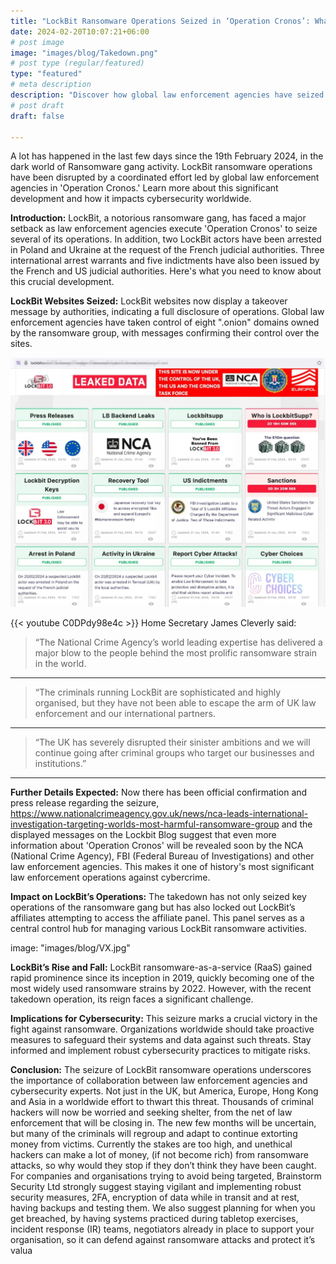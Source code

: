 ```yaml
---
title: "LockBit Ransomware Operations Seized in ‘Operation Cronos’: What You Need to Know"
date: 2024-02-20T10:07:21+06:00
# post image
image: "images/blog/Takedown.png"
# post type (regular/featured)
type: "featured"
# meta description
description: "Discover how global law enforcement agencies have seized LockBit ransomware operations in 'Operation Cronos' and learn about the implications for cybersecurity. Find out how to protect your organization against ransomware attacks."
# post draft
draft: false

---
```

A lot has happened in the last few days since the 19th February 2024, in the dark world of Ransomware gang activity. LockBit ransomware operations have been disrupted by a coordinated effort led by global law enforcement agencies in 'Operation Cronos.' Learn more about this significant development and how it impacts cybersecurity worldwide.

**Introduction:**
LockBit, a notorious ransomware gang, has faced a major setback as law enforcement agencies execute 'Operation Cronos' to seize several of its operations. In addition, two LockBit actors have been arrested in Poland and Ukraine at the request of the French judicial authorities.
Three international arrest warrants and five indictments have also been issued by the French and US judicial authorities. Here's what you need to know about this crucial development.

**LockBit Websites Seized:**
LockBit websites now display a takeover message by authorities, indicating a full disclosure of operations. Global law enforcement agencies have taken control of eight ".onion" domains owned by the ransomware group, with messages confirming their control over the sites.

![image](exampleSite/static/images/blog/bloglockbit.jpg)

{{< youtube C0DPdy98e4c >}}
Home Secretary James Cleverly said: 

> “The National Crime Agency’s world leading expertise has delivered a major blow to the people behind the most prolific ransomware strain in the world.  
<hr>

> “The criminals running LockBit are sophisticated and highly organised, but they have not been able to escape the arm of UK law enforcement and our international partners.  
<hr>

> “The UK has severely disrupted their sinister ambitions and we will continue going after criminal groups who target our businesses and institutions.”  
<hr>

**Further Details Expected:**
Now there has been official confirmation and press release regarding the seizure, https://www.nationalcrimeagency.gov.uk/news/nca-leads-international-investigation-targeting-worlds-most-harmful-ransomware-group and the displayed messages on the Lockbit Blog suggest that even more information about 'Operation Cronos' will be revealed soon by the NCA (National Crime Agency), FBI (Federal Bureau of Investigations) and other law enforcement agencies. This makes it one of history's most significant law enforcement operations against cybercrime.

**Impact on LockBit’s Operations:**
The takedown has not only seized key operations of the ransomware gang but has also locked out LockBit’s affiliates attempting to access the affiliate panel. This panel serves as a central control hub for managing various LockBit ransomware activities.

image: "images/blog/VX.jpg"

**LockBit’s Rise and Fall:**
LockBit ransomware-as-a-service (RaaS) gained rapid prominence since its inception in 2019, quickly becoming one of the most widely used ransomware strains by 2022. However, with the recent takedown operation, its reign faces a significant challenge.

**Implications for Cybersecurity:**
This seizure marks a crucial victory in the fight against ransomware. Organizations worldwide should take proactive measures to safeguard their systems and data against such threats. Stay informed and implement robust cybersecurity practices to mitigate risks.

**Conclusion:**
The seizure of LockBit ransomware operations underscores the importance of collaboration between law enforcement agencies and cybersecurity experts. Not just in the UK, but America, Europe, Hong Kong and Asia in a worldwide effort to thwart this threat. Thousands of criminal hackers will now be worried and seeking shelter, from the net of law enforcement that will be closing in. The new few months will be uncertain, but many of the criminals will regroup and adapt to continue extorting money from victims. Currently the stakes are too high, and unethical hackers can make a lot of money, (if not become rich) from ransomware attacks, so why would they stop if they don’t think they have been caught. For companies and organisations trying to avoid being targeted, Brainstorm Security Ltd strongly suggest staying vigilant and implementing robust security measures, 2FA, encryption of data while in transit and at rest, having backups and testing them. We also suggest planning for when you get breached, by having systems practiced during tabletop exercises, incident response (IR) teams, negotiators already in place to support your organisation, so it can defend against ransomware attacks and protect it’s valua

